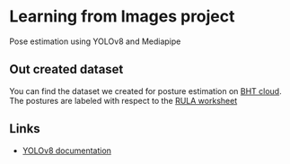 # Learning from Images project
Pose estimation using YOLOv8 and Mediapipe

## Out created dataset
You can find the dataset we created for posture estimation on [BHT cloud](https://cloud.bht-berlin.de/index.php/s/3HTdw2MXqFR5SJy).
The postures are labeled with respect to the [RULA worksheet](https://ergo-plus.com/wp-content/uploads/RULA.pdf)

## Links
- [YOLOv8 documentation](https://docs.ultralytics.com/tasks/pose/#models)
